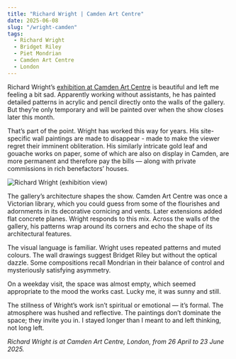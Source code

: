 ```yaml
---
title: "Richard Wright | Camden Art Centre"
date: 2025-06-08
slug: "/wright-camden"
tags:
  - Richard Wright
  - Bridget Riley
  - Piet Mondrian
  - Camden Art Centre
  - London
---
```


Richard Wright’s [exhibition at Camden Art Centre](https://camdenartcentre.org/whats-on/richard-wright) is beautiful and left me feeling a bit sad. Apparently working without assistants, he has painted detailed patterns in acrylic and pencil directly onto the walls of the gallery. But they’re only temporary and will be painted over when the show closes later this month.

That’s part of the point. Wright has worked this way for years. His site-specific wall paintings are made to disappear - made to make the viewer regret their imminent obliteration. His similarly intricate gold leaf and gouache works on paper, some of which are also on display in Camden, are more permanent and therefore pay the bills — along with private commissions in rich benefactors’ houses.

![Richard Wright (exhibition view)](/wright-camden-1.jpg)

The gallery’s architecture shapes the show. Camden Art Centre was once a Victorian library, which you could guess from some of the flourishes and adornments in its decorative cornicing and vents. Later extensions added flat concrete planes. Wright responds to this mix. Across the walls of the gallery, his patterns wrap around its corners and echo the shape of its architectural features.

The visual language is familiar. Wright uses repeated patterns and muted colours. The wall drawings suggest Bridget Riley but without the optical dazzle. Some compositions recall Mondrian in their balance of control and mysteriously satisfying asymmetry.

On a weekday visit, the space was almost empty, which seemed appropriate to the mood the works cast. Lucky me, it was sunny and still.

The stillness of Wright’s work isn’t spiritual or emotional — it’s formal. The atmosphere was hushed and reflective. The paintings don’t dominate the space; they invite you in. I stayed longer than I meant to and left thinking, not long left.

_Richard Wright is at Camden Art Centre, London, from 26 April to 23 June 2025._
